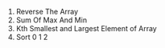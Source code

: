 1. Reverse The Array
2. Sum Of Max And Min
3. Kth Smallest and Largest Element of Array
4. Sort 0 1 2
